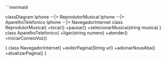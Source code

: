 ´´´mermaid

classDiagram
Iphone --|> ReprodutorMusical
Iphone --|> AparelhoTelefonico
Iphone --|> NavegadorInternet
class ReprodutorMusical{ 
    +tocar()
    +pausar()
    +selecionarMusica(string musica)
}
class AparelhoTelefonico{
    +ligar(string numero)
    +atender()
    +iniciarCorreioVoz()

}
class NavegadorInternet{
    +exibirPagina(String url)
    +adionarNovaAba()
    +atualizarPagina()
}
